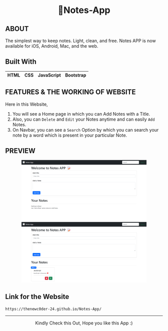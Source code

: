 <h1 align="center">📝Notes-App</h1>

## ABOUT
The simplest way to keep notes. Light, clean, and free. Notes APP is now available for iOS, Android, Mac, and the web.

## Built With
|HTML|CSS|JavaScript|Bootstrap|
|---|---|---|---|

## FEATURES & THE WORKING OF WEBSITE
Here in this Website,
 1. You will see a Home page in which you can Add Notes with a Title.
 2. Also, you can `Delete` and `Edit` your Notes anytime and can easily `Add` Notes.
 3. On Navbar, you can see a `Search` Option by which you can search your note by a word which is present in your particular Note.
 
 
## PREVIEW
<p align="Center">
  <img src="https://github.com/TheNewC0der-24/Notes-App/blob/master/Preview/Preview-1.png" width="400">
  <img src="https://github.com/TheNewC0der-24/Notes-App/blob/master/Preview/Preview-2.png" width="400">
</p>

## Link for the Website
```
https://thenewc0der-24.github.io/Notes-App/
```

***
<p align="center">Kindly Check this Out, Hope you like this App :)</p>
